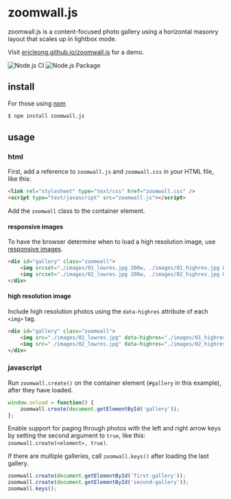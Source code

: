 zoomwall.js
===========
zoomwall.js is a content-focused photo gallery using a horizontal masonry layout that scales up in lightbox mode.

Visit [ericleong.github.io/zoomwall.js](http://ericleong.github.io/zoomwall.js) for a demo.

![Node.js CI](https://github.com/ericleong/zoomwall.js/workflows/Node.js%20CI/badge.svg?branch=master)
![Node.js Package](https://github.com/ericleong/zoomwall.js/workflows/Node.js%20Package/badge.svg)

install
-------
For those using [npm](https://www.npmjs.com/)
```bash
$ npm install zoomwall.js
```

usage
-----

### html

First, add a reference to `zoomwall.js` and `zoomwall.css` in your HTML file, like this:
```html
<link rel="stylesheet" type="text/css" href="zoomwall.css" />
<script type="text/javascript" src="zoomwall.js"></script>
```

Add the `zoomwall` class to the container element. 

#### responsive images
To have the browser determine when to load a high resolution image, use [responsive images](https://developer.mozilla.org/en-US/docs/Learn/HTML/Multimedia_and_embedding/Responsive_images).

```html
<div id="gallery" class="zoomwall">
    <img srcset="./images/01_lowres.jpg 200w, ./images/01_highres.jpg 800w" sizes="(max-width: 1200px) 200px, 800px" src="./images/01_lowres.jpg">
    <img srcset="./images/02_lowres.jpg 200w, ./images/02_highres.jpg 800w" sizes="(max-width: 1200px) 200px, 800px" src="./images/02_lowres.jpg">
</div>
```

#### high resolution image
Include high resolution photos using the `data-highres` attribute of each `<img>` tag.

```html
<div id="gallery" class="zoomwall">
    <img src="./images/01_lowres.jpg" data-highres="./images/01_highres.jpg" />
    <img src="./images/02_lowres.jpg" data-highres="./images/02_highres.jpg" />
</div>
```

### javascript

Run `zoomwall.create()` on the container element (`#gallery` in this example), after they have loaded.

```javascript
window.onload = function() {
    zoomwall.create(document.getElementById('gallery'));
};
```

Enable support for paging through photos with the left and right arrow keys by setting the second argument to `true`, like this: `zoomwall.create(<element>, true)`.

If there are multiple galleries, call `zoomwall.keys()` after loading the last gallery.

```javascript
zoomwall.create(document.getElementById('first-gallery'));
zoomwall.create(document.getElementById('second-gallery'));
zoomwall.keys();
```
